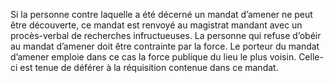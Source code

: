 Si la personne contre laquelle a été décerné un mandat d’amener ne peut être découverte, ce mandat est renvoyé au magistrat mandant avec un procès-verbal de recherches infructueuses.
La personne qui refuse d’obéir au mandat d’amener doit être contrainte par la force.
Le porteur du mandat d’amener emploie dans ce cas la force publique du lieu le plus voisin. Celle-ci est tenue de déférer à la réquisition contenue dans ce mandat.